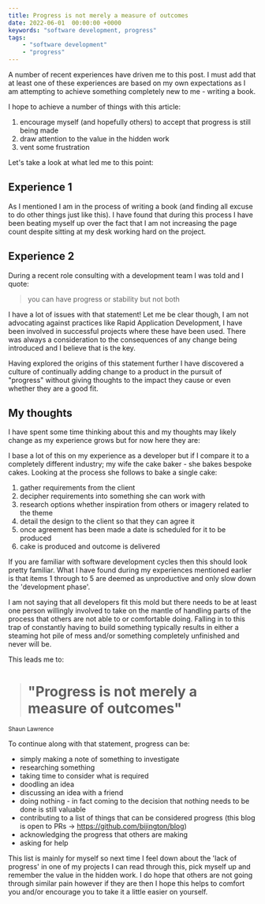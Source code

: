 ```yaml
---
title: Progress is not merely a measure of outcomes
date: 2022-06-01  00:00:00 +0000
keywords: "software development, progress"
tags:
    - "software development"
    - "progress"
---
```


A number of recent experiences have driven me to this post. I must add that at least one of these experiences are based on my own expectations as I am attempting to achieve something completely new to me - writing a book.

I hope to achieve a number of things with this article:

1. encourage myself (and hopefully others) to accept that progress is still being made
1. draw attention to the value in the hidden work
1. vent some frustration

Let's take a look at what led me to this point:

## Experience 1

As I mentioned I am in the process of writing a book (and finding all excuse to do other things just like this). I have found that during this process I have been beating myself up over the fact that I am not increasing the page count despite sitting at my desk working hard on the project.

## Experience 2

During a recent role consulting with a development team I was told and I quote:

> you can have progress or stability but not both

I have a lot of issues with that statement! Let me be clear though, I am not advocating against practices like Rapid Application Development, I have been involved in successful projects where these have been used. There was always a consideration to the consequences of any change being introduced and I believe that is the key.

Having explored the origins of this statement further I have discovered a culture of continually adding change to a product in the pursuit of "progress" without giving thoughts to the impact they cause or even whether they are a good fit.

## My thoughts

I have spent some time thinking about this and my thoughts may likely change as my experience grows but for now here they are:

I base a lot of this on my experience as a developer but if I compare it to a completely different industry; my wife the cake baker - she bakes bespoke cakes. Looking at the process she follows to bake a single cake:

1. gather requirements from the client
1. decipher requirements into something she can work with
1. research options whether inspiration from others or imagery related to the theme
1. detail the design to the client so that they can agree it
1. once agreement has been made a date is scheduled for it to be produced
1. cake is produced and outcome is delivered

If you are familiar with software development cycles then this should look pretty familiar. What I have found during my experiences mentioned earlier is that items 1 through to 5 are deemed as unproductive and only slow down the 'development phase'.

I am not saying that all developers fit this mold but there needs to be at least one person willingly involved to take on the mantle of handling parts of the process that others are not able to or comfortable doing. Falling in to this trap of constantly having to build something typically results in either a steaming hot pile of mess and/or something completely unfinished and never will be.

This leads me to:

> # "Progress is not merely a measure of outcomes"

<sub>Shaun Lawrence</sub>

To continue along with that statement, progress can be:

- simply making a note of something to investigate
- researching something
- taking time to consider what is required
- doodling an idea
- discussing an idea with a friend
- doing nothing - in fact coming to the decision that nothing needs to be done is still valuable
- contributing to a list of things that can be considered progress (this blog is open to PRs -> <https://github.com/bijington/blog>)
- acknowledging the progress that others are making
- asking for help

This list is mainly for myself so next time I feel down about the 'lack of progress' in one of my projects I can read through this, pick myself up and remember the value in the hidden work. I do hope that others are not going through similar pain however if they are then I hope this helps to comfort you and/or encourage you to take it a little easier on yourself.

